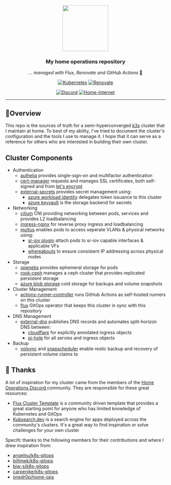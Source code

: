 <div align="center">

<img src="https://raw.githubusercontent.com/onedr0p/home-ops/main/docs/src/assets/logo.png" align="center" width="144px" height="144px"/>

### My home operations repository

_... managed with Flux, Renovate and GitHub Actions_ 🤖

[![Kubernetes](https://img.shields.io/badge/v1.29.3-blue?style=for-the-badge&logo=kubernetes&logoColor=white)](https://k3s.io/)
[![Renovate](https://img.shields.io/github/actions/workflow/status/osnabrugge/home-ops/renovate.yaml?branch=main&label=&logo=renovatebot&style=for-the-badge&color=blue)](https://github.com/osnabrugge/home-ops/actions/workflows/renovate.yaml)

[![Discord](https://img.shields.io/discord/673534664354430999?color=blue&style=for-the-badge&logo=discord)](https://discord.gg/M9xtHc9A "k8s at home Discord Community")
[![Home-Internet](https://img.shields.io/uptimerobot/status/m792892408-a2f5ebd5a54fff87945cd162?color=brightgreeen&label=Home%20Internet&style=for-the-badge&logo=opnSense&logoColor=white)](https://stats.uptimerobot.com/wvKDmHvrpQ)

</div>

---

## 📗Overview

This repo is the sources of truth for a semi-hyperconverged [k3s](https://k3s.io/) cluster that I maintain at home.  To best of my ability, I've tried to document the cluster's configuration and the tools I use to manage it.  I hope that it can serve as a reference for others who are interested in building their own cluster.

## Cluster Components

- Authentication
    - [authelia](https://www.authelia.com/) provides single-sign-on and multifactor authentication
    - [cert-manager](https://cert-manager.io/) requests and manages SSL certificates, both self-signed and from [let's encrypt](https://letsencrypt.org/)
    - [external-secrets](https://external-secrets.io/) provides secret management using:
        - [azure workload identity](https://azure.github.io/azure-workload-identity/docs/) delegates token issuance to this cluster
        - [azure keyvault](https://azure.microsoft.com/en-us/products/key-vault/) is the storage backend for secrets
- Networking
    - [cilium](https://cilium.io/) CNI providing networking between pods, services and provides L2 loadbalancing
    - [ingress-nginx](https://kubernetes.github.io/ingress-nginx/) for reverse proxy ingress and loadbalancing
    - [multus](https://github.com/k8snetworkplumbingwg/multus-cni) enables pods to access seperate VLANs & physical networks using:
        - [sr-iov plugin](https://github.com/k8snetworkplumbingwg/sriov-network-device-plugin) attach pods to sr-iov capable interfaces & applicable VFs
        - [whereabouts](https://github.com/k8snetworkplumbingwg/whereabouts) to ensure consistent IP addressing across physical nodes
- Storage
  - [openebs](https://github.com/openebs/openebs) provides ephemeral storage for pods
  - [rook-ceph](https://github.com/rook/rook) manages a ceph cluster that provides replicated persistent storage
  - [azure blob storage](https://azure.microsoft.com/en-us/products/storage/blobs) cold storage for backups and volume snapshots
- Cluster Management
    - [actions-runner-controller](https://github.com/actions/actions-runner-controller) runs GitHub Actions as self-hosted runners on this cluster
    - [flux](https://toolkit.fluxcd.io/) GitOps operator that keeps this cluster in sync with this repository
- DNS Management
    - [external-dns](https://github.com/kubernetes-sigs/external-dns) publishes DNS records and automates split-horizon DNS between:
        - [cloudflare](https://www.cloudflare.com/) for explicitly annotated ingress objects
        - [pi-hole](https://pi-hole.net/) for all servies and ingress objects
- Backup
    - [volsync](https://github.com/backube/volsync) and [snapscheduler](https://github.com/backube/snapscheduler) enable restic backup and recovery of persistent volume claims to














## 🤝 Thanks

A lot of inspiration for my cluster came from the members of the [Home Operations Discord ](https://discord.gg/home-operations) community.  They are responsible for these great resources:

- [Flux Cluster Template](https://github.com/onedr0p/flux-cluster-template) is a community driven template that provides a great starting point for anyone who has limited knowledge of Kubernetes and GitOps
- [Kubsearch.dev](https://kubesearch.dev//) is a search engine for apps deployed across the community's clusters. It's a great way to find inspiration or solve challenges for your own cluster

Specifc thanks to the following members for their contributions and where I drew inspiration from:

- [angelnu/k8s-gitops](https://github.com/angelnu/k8s-gitops)
- [billimek/k8s-gitops](https://github.com/billimek/k8s-gitops)
- [bjw-s/k8s-gitops](https://github.com/bjw-s/k8s-gitops)
- [carpenike/k8s-gitops](https://github.com/carpenike/k8s-gitops)
- [onedr0p/home-ops](https://github.com/onedr0p/home-ops)
